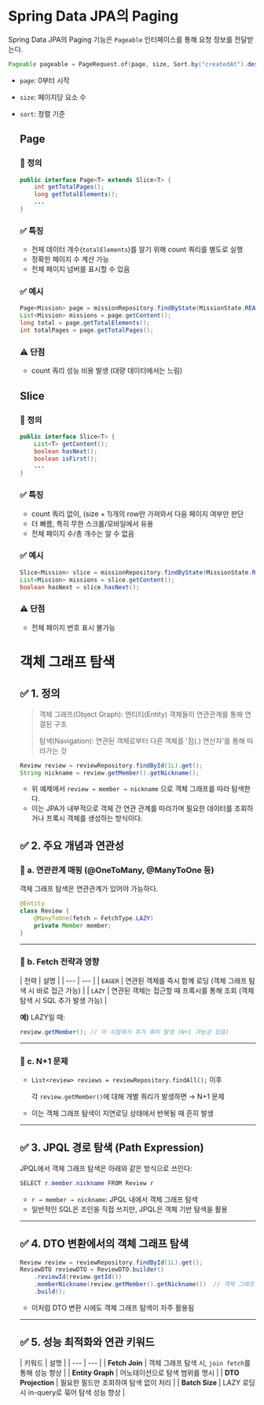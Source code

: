 # Spring Data JPA의 Paging

  Spring Data JPA의 Paging 기능은 `Pageable` 인터페이스를 통해 요청 정보를 전달받는다.

```java
Pageable pageable = PageRequest.of(page, size, Sort.by("createdAt").descending());
```

- `page`: 0부터 시작
- `size`: 페이지당 요소 수
- `sort`: 정렬 기준
    ## Page

    ### 📌 정의

    ```java
    public interface Page<T> extends Slice<T> {
        int getTotalPages();
        long getTotalElements();
        ...
    }
    ```

  ### ✅ 특징

    - 전체 데이터 개수(`totalElements`)를 알기 위해 count 쿼리를 별도로 실행
    - 정확한 페이지 수 계산 가능
    - 전체 페이지 넘버를 표시할 수 있음

  ### ✅ 예시

    ```java
    Page<Mission> page = missionRepository.findByState(MissionState.READY, pageable);
    List<Mission> missions = page.getContent();
    long total = page.getTotalElements();
    int totalPages = page.getTotalPages();
    ```

  ### ⚠ 단점

    - count 쿼리 성능 비용 발생 (대량 데이터에서는 느림)
  ## Slice

  ### 📌 정의

    ```java
    public interface Slice<T> {
        List<T> getContent();
        boolean hasNext();
        boolean isFirst();
        ...
    }
    ```

    ### ✅ 특징

    - count 쿼리 없이, (size + 1)개의 row만 가져와서 다음 페이지 여부만 판단
    - 더 빠름, 특히 무한 스크롤/모바일에서 유용
    - 전체 페이지 수/총 개수는 알 수 없음

    ### ✅ 예시

    ```java
    Slice<Mission> slice = missionRepository.findByState(MissionState.READY, pageable);
    List<Mission> missions = slice.getContent();
    boolean hasNext = slice.hasNext();
    ```

    ### ⚠ 단점

    - 전체 페이지 번호 표시 불가능
  # 객체 그래프 탐색

  ## ✅ 1. 정의

  >   객체 그래프(Object Graph): 엔티티(Entity) 객체들이 연관관계를 통해 연결된 구조
  >
  >
  >   탐색(Navigation): 연관된 객체로부터 다른 객체를 '점(.) 연산자'를 통해 따라가는 것
  >

    ```java
    Review review = reviewRepository.findById(1L).get();
    String nickname = review.getMember().getNickname();
    ```

    - 위 예제에서 `review → member → nickname` 으로 객체 그래프를 따라 탐색한다.
    - 이는 JPA가 내부적으로 객체 간 연관 관계를 따라가며 필요한 데이터를 조회하거나 프록시 객체를 생성하는 방식이다.

  ## ✅ 2. 주요 개념과 연관성

  ### 🔹 a. 연관관계 매핑 (@OneToMany, @ManyToOne 등)

  객체 그래프 탐색은 연관관계가 있어야 가능하다.

    ```java
    @Entity
    class Review {
        @ManyToOne(fetch = FetchType.LAZY)
        private Member member;
    }
    ```
    
  ---

  ### 🔹 b. Fetch 전략과 영향

  | 전략 | 설명 |
      | --- | --- |
  | `EAGER` | 연관된 객체를 즉시 함께 로딩 (객체 그래프 탐색 시 바로 접근 가능) |
  | `LAZY` | 연관된 객체는 접근할 때 프록시를 통해 조회 (객체 탐색 시 SQL 추가 발생 가능) |

  **예)** LAZY일 때:

    ```java
    review.getMember(); // 이 시점에서 추가 쿼리 발생 (N+1 가능성 있음)
    ```
    
  ---

  ### 🔹 c. N+1 문제

    - `List<review> reviews = reviewRepository.findAll();` 이후

      각 `review.getMember()`에 대해 개별 쿼리가 발생하면 → N+1 문제

    - 이는 객체 그래프 탐색이 지연로딩 상태에서 반복될 때 흔히 발생

    ---

  ## ✅ 3. JPQL 경로 탐색 (Path Expression)

  JPQL에서 객체 그래프 탐색은 아래와 같은 방식으로 쓰인다:

    ```java
    SELECT r.member.nickname FROM Review r
    ```

    - `r → member → nickname`: JPQL 내에서 객체 그래프 탐색
    - 일반적인 SQL은 조인을 직접 쓰지만, JPQL은 객체 기반 탐색을 활용

    ---

  ## ✅ 4. DTO 변환에서의 객체 그래프 탐색

    ```java
    Review review = reviewRepository.findById(1L).get();
    ReviewDTO reviewDTO = ReviewDTO.builder()
        .reviewId(review.getId())
        .memberNickname(review.getMember().getNickname())  // 객체 그래프 탐색
        .build();
    ```

    - 이처럼 DTO 변환 시에도 객체 그래프 탐색이 자주 활용됨

    ---

  ## ✅ 5. 성능 최적화와 연관 키워드

  | 키워드 | 설명 |
      | --- | --- |
  | **Fetch Join** | 객체 그래프 탐색 시, `join fetch`를 통해 성능 향상 |
  | **Entity Graph** | 어노테이션으로 탐색 범위를 명시 |
  | **DTO Projection** | 필요한 필드만 조회하여 탐색 없이 처리 |
  | **Batch Size** | LAZY 로딩 시 in-query로 묶어 탐색 성능 향상 |